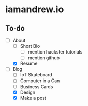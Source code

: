# iamandrew.io

## To-do
- [ ] About
  - [ ] Short Bio
    - [ ] mention hackster tutorials
    - [ ] mention github
  - [x] Resume

- [ ] Blog
  - [ ] IoT Skateboard
  - [ ] Computer in a Can
  - [ ] Business Cards
  - [x] Design
  - [x] Make a post
